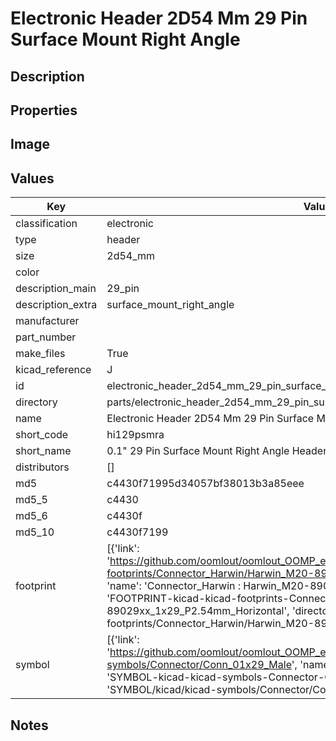 # Electronic Header 2D54 Mm 29 Pin Surface Mount Right Angle

## Description

## Properties


## Image


## Values

| Key | Value |
| --- | --- |
| classification | electronic |
| type | header |
| size | 2d54_mm |
| color |  |
| description_main | 29_pin |
| description_extra | surface_mount_right_angle |
| manufacturer |  |
| part_number |  |
| make_files | True |
| kicad_reference | J |
| id | electronic_header_2d54_mm_29_pin_surface_mount_right_angle |
| directory | parts/electronic_header_2d54_mm_29_pin_surface_mount_right_angle |
| name | Electronic Header 2D54 Mm 29 Pin Surface Mount Right Angle |
| short_code | hi129psmra |
| short_name | 0.1" 29 Pin Surface Mount Right Angle Header |
| distributors | [] |
| md5 | c4430f71995d34057bf38013b3a85eee |
| md5_5 | c4430 |
| md5_6 | c4430f |
| md5_10 | c4430f7199 |
| footprint | [{'link': 'https://github.com/oomlout/oomlout_OOMP_eda_V2/tree/main/FOOTPRINT/kicad/kicad-footprints/Connector_Harwin/Harwin_M20-89029xx_1x29_P2.54mm_Horizontal', 'name': 'Connector_Harwin : Harwin_M20-89029xx_1x29_P2.54mm_Horizontal', 'id': 'FOOTPRINT-kicad-kicad-footprints-Connector_Harwin-Harwin_M20-89029xx_1x29_P2.54mm_Horizontal', 'directory': 'FOOTPRINT/kicad/kicad-footprints/Connector_Harwin/Harwin_M20-89029xx_1x29_P2.54mm_Horizontal/'}] |
| symbol | [{'link': 'https://github.com/oomlout/oomlout_OOMP_eda_V2/tree/main/SYMBOL/kicad/kicad-symbols/Connector/Conn_01x29_Male', 'name': 'Connector : Conn_01x29_Male', 'id': 'SYMBOL-kicad-kicad-symbols-Connector-Conn_01x29_Male', 'directory': 'SYMBOL/kicad/kicad-symbols/Connector/Conn_01x29_Male/'}] |

## Notes

